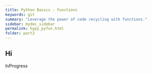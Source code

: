 ```yaml
---
title: Python Basics - Functions
keywords: git
summary: "Leverage the power of code recycling with functions."
sidebar: mydoc_sidebar
permalink: hypy_pyfun.html
folder: part2
---
```


## Hi

InProgress
